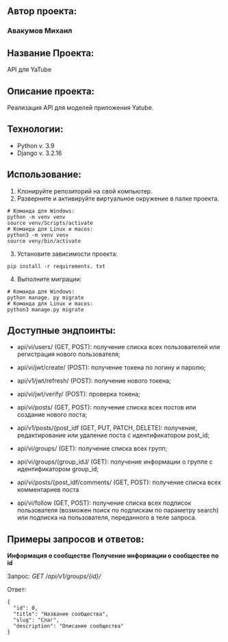 ## **Автор проекта:**
### Авакумов Михаил
## **Название Проекта:**
API для YaTube
## **Описание проекта:**
Реализация API для моделей приложения Yatube.
## **Технологии:**
  - Python v. 3.9
  - Django v. 3.2.16
## **Использование:**
1. Клонируйте репозиторий на свой компьютер.
2. Разверните и активируйте виртуальное окружение в палке проекта.
```
# Команда для Windows:
python -m venv venv
source venv/Scripts/activate
# Команда для Linux и macos:
python3 -m venv venv
source veny/bin/activate
```
3. Установите зависимости проекта:
```
pip install -r requirements. txt
```
4. Выполните миграции:
```
# Команда для Windows:
python manage. py migrate
# Команда для Linux и macos:
python3 manage.py migrate
```

## **Доступные эндпоинты:**

  - api/vi/users/ (GET, POST): получение списка всех пользователей или регистрация нового пользователя;

  * api/vi/jwt/create/ (POST): получение токена по логину и паролю;

  - api/v1/jwt/refresh/ (POST): получение нового токена;

  * api/vi/jwt/verify/ (POST): проверка токена;

  * api/vi/posts/ (GET, POST): получение списка всех постов или создание нового поста;

  * api/v1/posts/{post_idf (GET, PUT, PATCH, DELETE): получение, редактирование или удаление поста с
    идентификатором post_id;

  - api/vi/groups/ (GET): получение списка всех групп;

  - api/vi/groups/(group_idJ/ (GET): получение информации о группе с идентификатором group_id;

  * api/vi/posts/{post_idf/comments/ (GET, POST): получение списка всех комментариев поста

  * api/vi/follow (GET, POST): получение списка всех подписок пользователя (возможен поиск по подпискам
    по параметру search) или подписка на пользователя, переданного в теле запроса.

## **Примеры запросов и ответов:**

**Информация о сообществе**
**Получение информации о сообществе по id**

Запрос:
*GET /api/v1/groups/{id}/*

Ответ:
```
{
  "id": 0,
  "title": "Название сообщества",
  "slug": "Слаг",
  "description": "Описание сообщества"
}
```
